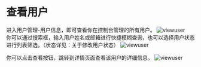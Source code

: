 # 查看用户
进入用户管理-用户信息，即可查看你在控制台管理的所有用户。
![viewuser](https://docimages.blob.core.chinacloudapi.cn/images/Console/users/viewuser1.png)   
你可以通过搜索框，输入用户姓名或邮箱进行快捷模糊查询，也可以选择用户状态进行列表筛选。（状态详见：关于修改用户状态）
![viewuser](https://docimages.blob.core.chinacloudapi.cn/images/Console/users/viewuser2.png)   

你可以点击查看按钮，跳转到详情页面查看该用户的详细信息。
![viewuser](https://docimages.blob.core.chinacloudapi.cn/images/Console/users/viewuser3.png)   